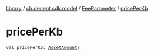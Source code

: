 [library](../../index.md) / [ch.decent.sdk.model](../index.md) / [FeeParameter](index.md) / [pricePerKb](./price-per-kb.md)

# pricePerKb

`val pricePerKb: `[`AssetAmount`](../-asset-amount/index.md)`?`